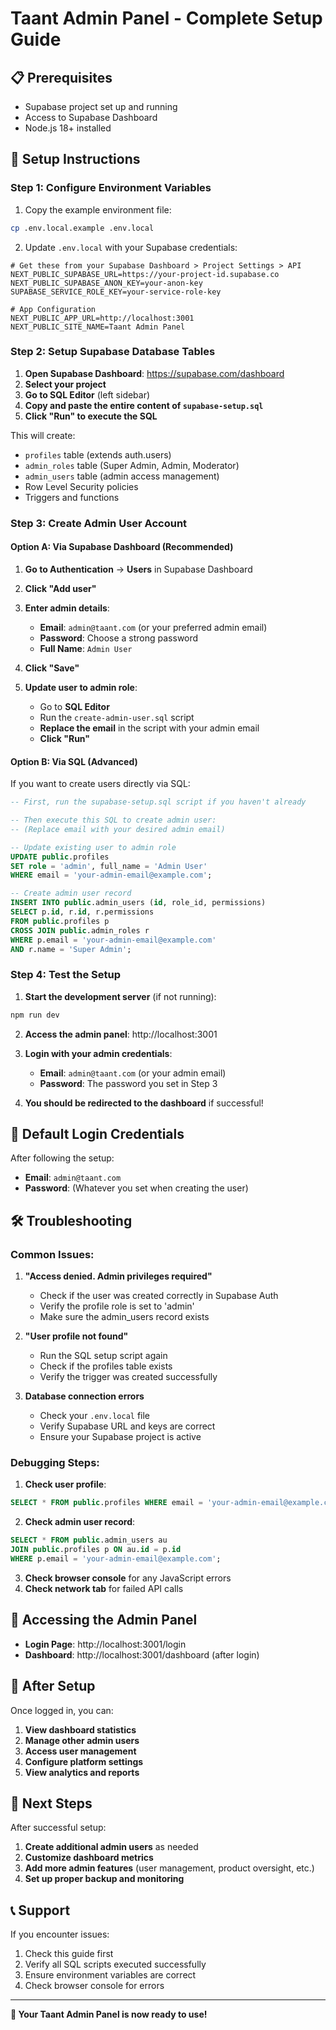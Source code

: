 # Taant Admin Panel - Complete Setup Guide

## 📋 Prerequisites

- Supabase project set up and running
- Access to Supabase Dashboard
- Node.js 18+ installed

## 🚀 Setup Instructions

### **Step 1: Configure Environment Variables**

1. Copy the example environment file:
```bash
cp .env.local.example .env.local
```

2. Update `.env.local` with your Supabase credentials:
```env
# Get these from your Supabase Dashboard > Project Settings > API
NEXT_PUBLIC_SUPABASE_URL=https://your-project-id.supabase.co
NEXT_PUBLIC_SUPABASE_ANON_KEY=your-anon-key
SUPABASE_SERVICE_ROLE_KEY=your-service-role-key

# App Configuration
NEXT_PUBLIC_APP_URL=http://localhost:3001
NEXT_PUBLIC_SITE_NAME=Taant Admin Panel
```

### **Step 2: Setup Supabase Database Tables**

1. **Open Supabase Dashboard**: https://supabase.com/dashboard
2. **Select your project**
3. **Go to SQL Editor** (left sidebar)
4. **Copy and paste the entire content of `supabase-setup.sql`**
5. **Click "Run" to execute the SQL**

This will create:
- `profiles` table (extends auth.users)
- `admin_roles` table (Super Admin, Admin, Moderator)
- `admin_users` table (admin access management)
- Row Level Security policies
- Triggers and functions

### **Step 3: Create Admin User Account**

#### **Option A: Via Supabase Dashboard (Recommended)**

1. **Go to Authentication** → **Users** in Supabase Dashboard
2. **Click "Add user"**
3. **Enter admin details**:
   - **Email**: `admin@taant.com` (or your preferred admin email)
   - **Password**: Choose a strong password
   - **Full Name**: `Admin User`
4. **Click "Save"**

4. **Update user to admin role**:
   - Go to **SQL Editor**
   - Run the `create-admin-user.sql` script
   - **Replace the email** in the script with your admin email
   - **Click "Run"**

#### **Option B: Via SQL (Advanced)**

If you want to create users directly via SQL:

```sql
-- First, run the supabase-setup.sql script if you haven't already

-- Then execute this SQL to create admin user:
-- (Replace email with your desired admin email)

-- Update existing user to admin role
UPDATE public.profiles
SET role = 'admin', full_name = 'Admin User'
WHERE email = 'your-admin-email@example.com';

-- Create admin user record
INSERT INTO public.admin_users (id, role_id, permissions)
SELECT p.id, r.id, r.permissions
FROM public.profiles p
CROSS JOIN public.admin_roles r
WHERE p.email = 'your-admin-email@example.com'
AND r.name = 'Super Admin';
```

### **Step 4: Test the Setup**

1. **Start the development server** (if not running):
```bash
npm run dev
```

2. **Access the admin panel**: http://localhost:3001

3. **Login with your admin credentials**:
   - **Email**: `admin@taant.com` (or your admin email)
   - **Password**: The password you set in Step 3

4. **You should be redirected to the dashboard** if successful!

## 🔐 Default Login Credentials

After following the setup:

- **Email**: `admin@taant.com`
- **Password**: (Whatever you set when creating the user)

## 🛠️ Troubleshooting

### **Common Issues:**

1. **"Access denied. Admin privileges required"**
   - Check if the user was created correctly in Supabase Auth
   - Verify the profile role is set to 'admin'
   - Make sure the admin_users record exists

2. **"User profile not found"**
   - Run the SQL setup script again
   - Check if the profiles table exists
   - Verify the trigger was created successfully

3. **Database connection errors**
   - Check your `.env.local` file
   - Verify Supabase URL and keys are correct
   - Ensure your Supabase project is active

### **Debugging Steps:**

1. **Check user profile**:
```sql
SELECT * FROM public.profiles WHERE email = 'your-admin-email@example.com';
```

2. **Check admin user record**:
```sql
SELECT * FROM public.admin_users au
JOIN public.profiles p ON au.id = p.id
WHERE p.email = 'your-admin-email@example.com';
```

3. **Check browser console** for any JavaScript errors
4. **Check network tab** for failed API calls

## 📱 Accessing the Admin Panel

- **Login Page**: http://localhost:3001/login
- **Dashboard**: http://localhost:3001/dashboard (after login)

## 🔄 After Setup

Once logged in, you can:

1. **View dashboard statistics**
2. **Manage other admin users**
3. **Access user management**
4. **Configure platform settings**
5. **View analytics and reports**

## 🚀 Next Steps

After successful setup:

1. **Create additional admin users** as needed
2. **Customize dashboard metrics**
3. **Add more admin features** (user management, product oversight, etc.)
4. **Set up proper backup and monitoring**

## 📞 Support

If you encounter issues:

1. Check this guide first
2. Verify all SQL scripts executed successfully
3. Ensure environment variables are correct
4. Check browser console for errors

---

**🎉 Your Taant Admin Panel is now ready to use!**
